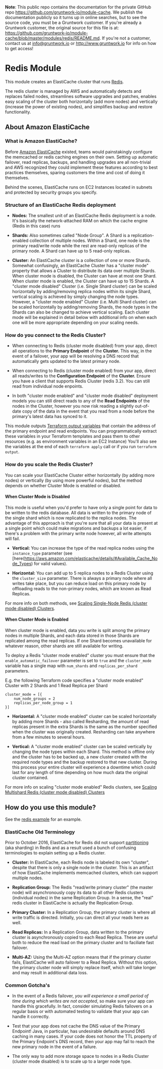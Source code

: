 **Note**: This public repo contains the documentation for the private GitHub repo <https://github.com/gruntwork-io/module-cache>.
We publish the documentation publicly so it turns up in online searches, but to see the source code, you must be a Gruntwork customer.
If you're already a Gruntwork customer, the original source for this file is at: <https://github.com/gruntwork-io/module-cache/blob/master/modules/redis/README.md>.
If you're not a customer, contact us at <info@gruntwork.io> or <http://www.gruntwork.io> for info on how to get access!

# Redis Module

This module creates an ElastiCache cluster that runs [Redis](http://redis.io/).

The redis cluster is managed by AWS and automatically detects and replaces failed nodes, streamlines software upgrades
and patches, enables easy scaling of the cluster both horizontally (add more nodes) and vertically (increase the power
of existing nodes), and simplifies backup and restore functionality.

## About Amazon ElastiCache

### What is Amazon ElastiCache?

Before [Amazon ElastiCache](http://docs.aws.amazon.com/AmazonElastiCache/latest/UserGuide/WhatIs.html) existed, teams would painstakingly configure the memcached or redis caching engines on their own. Setting up automatic failover, read replicas, backups, and handling upgrades are all non-trivial and AWS recognized they could implement these features according to best practices themselves, sparing customers the time and cost of doing it themselves.

Behind the scenes, ElastiCache runs on EC2 Instances located in subnets and protected by security groups you specify.

### Structure of an ElastiCache Redis deployment

- **Nodes:** The smallest unit of an ElastiCache Redis deployment is a node. It's basically the network-attached RAM on which the cache engine (Redis in this case) runs

- **Shards:** Also sometimes called "Node Group". A Shard is a replication-enabled collection of multiple nodes. Within a Shard, one node is the primary read/write node while the rest are read-only replicas of the primary node. A Shard can have up to 5 read-only replicas.

- **Cluster:** An ElastiCache cluster is a collection of one or more Shards. Somewhat confusingly, an ElastiCache Cluster has a "cluster mode" property that allows a Cluster to distribute its data over multiple Shards. When cluster mode is disabled, the Cluster can have at most one Shard. When cluster mode is enabled, the Cluster can have up to 15 Shards. A "cluster mode disabled" Cluster (i.e. Single Shard cluster) can be scaled horizontally by adding/removing replica nodes within its single Shard, vertical scaling is achieved by simply changing the node types. However, a "cluster mode enabled" Cluster (i.e. Multi Shard cluster) can be scaled horizontally by adding/removing Shards, the node types in the Shards can also be changed to achieve vertical scaling. Each cluster mode will be explained in detail below with additional info on when each one will be more appropriate depending on your scaling needs.

### How do you connect to the Redis Cluster?

- When connecting to Redis (cluster mode disabled) from your app, direct all operations to the **Primary Endpoint** of the **Cluster.** This way, in the event of a failover, your app will be resolving a DNS record that automatically gets updated to the latest primary node.

- When connecting to Redis (cluster mode enabled) from your app, direct all reads/writes to the **Configuration Endpoint** of the **Cluster.** Ensure you have a client that supports Redis Cluster (redis 3.2). You can still read from individual node enpoints.

- In both "cluster mode enabled" and "cluster mode disabled" deployment models you can still direct reads to any of the **Read Endpoints** of the nodes in the Cluster, however you now risk reading a slightly out-of-date copy of the data in the event that you read from a node before the primary's latest data has synced to it.

This module outputs [Terraform output variables](https://www.terraform.io/intro/getting-started/outputs.html) that contain the address of the primary endpoint and read endpoints. You can programmatically extract these variables in your Terraform templates and pass them to other resources (e.g. as environment variables in an EC2 Instance) You'll also see the variables at the end of each `terraform apply` call or if you run `terraform output`.

### How do you scale the Redis Cluster?

You can scale your ElastiCache Cluster either horizontally (by adding more nodes) or vertically (by using more powerful nodes), but the method depends on whether Cluster Mode is enabled or disabled.

#### When Cluster Mode is Disabled

This mode is useful when you'd prefer to have only a single point for data to be written to the redis database. All data is written to the primary node of the single shard which is now replicated to the replica nodes. The advantage of this approach is that you're sure that all your data is present at a single point which could make migrations and backups a lot easier, if there's a problem with the primary write node however, all write attempts will fail.

- **Vertical:** You can increase the type of the read replica nodes using the `instance_type` parameter (see [here(https://aws.amazon.com/elasticache/details/#Available_Cache_Node_Types) for valid values).

- **Horizontal:** You can add up to 5 replica nodes to a Redis Cluster using the `cluster_size` parameter. There is always a primary node where all writes take place, but you can reduce load on this primary node by offloading reads to the non-primary nodes, which are known as Read Replicas.

For more info on both methods, see [Scaling Single-Node Redis (cluster mode disabled) Clusters](https://docs.aws.amazon.com/AmazonElastiCache/latest/UserGuide/Scaling.RedisStandalone.html).

#### When Cluster Mode is Enabled

When cluster mode is enabled, data you write is split among the primary nodes in multiple Shards, and each data stored in those Shards are replicated among the read replicas. If one Shard becomes unavailable for whatever reason, other shards are still available for writing.

To deploy a Redis "cluster mode enabled" cluster you must ensure that the `enable_automatic_failover` parameter is set to `true` and the `cluster_mode` variable has a single map with `num_shards` and `replicas_per_shard` parameters.

E.g. the following Terraform code specifies a "cluster mode enabled" Cluster with 2 Shards and 1 Read Replica per Shard

```hcl
cluster_mode = [{
    num_node_groups = 2
    replicas_per_node_group = 1
}]
```

- **Horizontal:** A "cluster mode enabled" cluster can be scaled horizontally by adding more Shards - also called Resharding, the amount of read replicas present in the extra Shards is the same as the number specified when the cluster was originally created. Resharding can take anywhere from a few minutes to several hours.

- **Vertical:** A "cluster mode enabled" cluster can be scaled vertically by changing the node types within each Shard. This method is offline only and the cluster has to be backed up, a new cluster created with the required node types and the backup restored to that new cluster. During this process your entire cluster will experience a downtime which could last for any length of time depending on how much data the original cluster contained.

For more info on scaling "cluster mode enabled" Redis clusters, see [Scaling Multishard Redis (cluster mode disabled) Clusters](https://docs.aws.amazon.com/AmazonElastiCache/latest/UserGuide/scaling-redis-cluster-mode-enabled.html)

## How do you use this module?

See the [redis example](/examples/redis) for an example.

### ElastiCache Old Terminology

Prior to October 2016, ElastiCache for Redis did not support [partitioning](http://redis.io/topics/partitioning)
(aka sharding) in Redis and as a result used a bunch of confusing terminologies to explain setting up a Redis cluster.

- **Cluster:** In ElastiCache, each Redis node is labeled its own "cluster", despite that there is only a single node in the cluster. This is an artifact of how ElastiCache implements memcached clusters, which can support multiple nodes.

- **Replication Group:** The Redis "read/write primary cluster" (the master node) will asynchronously copy its data to all other Redis clusters (individual nodes) in the same Replication Group. In a sense, the "real" redis cluster in ElastiCache is actually the Replication Group.

- **Primary Cluster:** In a Replication Group, the primary cluster is where all write traffic is directed. Initially, you can direct all your reads here as well.

- **Read Replicas:** In a Replication Group, data written to the primary cluster is asynchronously copied to each Read Replica. These are useful both to reduce the read load on the primary cluster and to faciliate fast failover.

- **Multi-AZ:** Using the Multi-AZ option means that if the primary cluster fails, ElastiCache will auto failover to a Read Replica. Without this option, the primary cluster node will simply replace itself, which will take longer and may result in additional data loss.

### Common Gotcha's

- In the event of a Redis failover, *you will experience a small period of time during which writes are not accepted*, so make sure your app can handle this gracefully. In fact, consider simulating Redis failovers on a regular basis or with automated testing to validate that your app can handle it correctly.

- Test that your app does not cache the DNS value of the Primary Endpoint! Java, in particular, has undesirable defaults around DNS caching in many cases. If your code does not honor the TTL property of the Primary Endpoint's DNS record, then your app may fail to reach the new primary node in the event of a failure.

- The only way to add more storage space to nodes in a Redis Cluster (cluster mode disabled) is to scale up to a larger node type.

